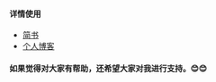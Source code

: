 #### 详情使用
* [简书](http://www.jianshu.com/p/60460d3a6be5)
* [个人博客](http://civelxu.com/2016/06/12/AlertViewController%20的快速调用，看我就够了%E3%80%82/)

#### 如果觉得对大家有帮助，还希望大家对我进行支持。😊😊



